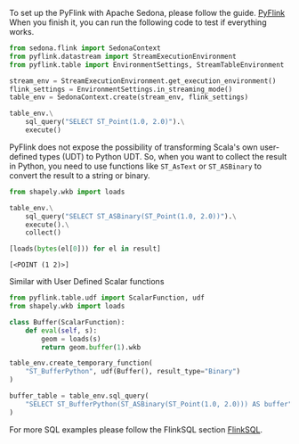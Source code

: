 <!--
 Licensed to the Apache Software Foundation (ASF) under one
 or more contributor license agreements.  See the NOTICE file
 distributed with this work for additional information
 regarding copyright ownership.  The ASF licenses this file
 to you under the Apache License, Version 2.0 (the
 "License"); you may not use this file except in compliance
 with the License.  You may obtain a copy of the License at

   http://www.apache.org/licenses/LICENSE-2.0

 Unless required by applicable law or agreed to in writing,
 software distributed under the License is distributed on an
 "AS IS" BASIS, WITHOUT WARRANTIES OR CONDITIONS OF ANY
 KIND, either express or implied.  See the License for the
 specific language governing permissions and limitations
 under the License.
 -->

To set up the PyFlink with Apache Sedona, please follow the guide. [PyFlink](../../setup/flink/install-python.md)
When you finish it, you can run the following code to test if everything works.

```python
from sedona.flink import SedonaContext
from pyflink.datastream import StreamExecutionEnvironment
from pyflink.table import EnvironmentSettings, StreamTableEnvironment

stream_env = StreamExecutionEnvironment.get_execution_environment()
flink_settings = EnvironmentSettings.in_streaming_mode()
table_env = SedonaContext.create(stream_env, flink_settings)

table_env.\
    sql_query("SELECT ST_Point(1.0, 2.0)").\
    execute()
```

PyFlink does not expose the possibility of transforming Scala's own user-defined types (UDT) to Python UDT.
So, when you want to collect the result in Python, you need to use functions
like `ST_AsText` or `ST_ASBinary` to convert the result to a string or binary.

```python
from shapely.wkb import loads

table_env.\
    sql_query("SELECT ST_ASBinary(ST_Point(1.0, 2.0))").\
    execute().\
    collect()

[loads(bytes(el[0])) for el in result]
```

```
[<POINT (1 2)>]
```

Similar with User Defined Scalar functions

```python
from pyflink.table.udf import ScalarFunction, udf
from shapely.wkb import loads

class Buffer(ScalarFunction):
    def eval(self, s):
        geom = loads(s)
        return geom.buffer(1).wkb

table_env.create_temporary_function(
    "ST_BufferPython", udf(Buffer(), result_type="Binary")
)

buffer_table = table_env.sql_query(
    "SELECT ST_BufferPython(ST_ASBinary(ST_Point(1.0, 2.0))) AS buffer"
)
```

For more SQL examples please follow the FlinkSQL section [FlinkSQL](sql.md).
